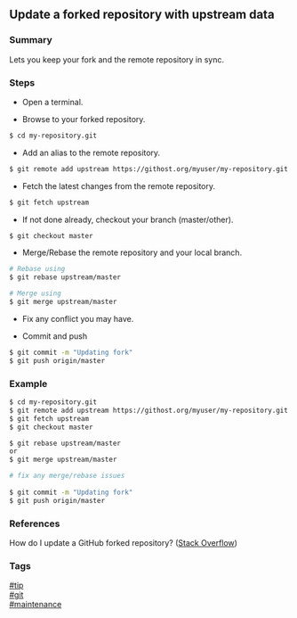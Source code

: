 ## Update a forked repository with upstream data

### Summary
Lets you keep your fork and the remote repository in sync.

### Steps
- Open a terminal.

- Browse to your forked repository.
```bash
$ cd my-repository.git
```

- Add an alias to the remote repository.
```bash
$ git remote add upstream https://githost.org/myuser/my-repository.git
```

- Fetch the latest changes from the remote repository.
```bash
$ git fetch upstream
```

- If not done already, checkout your branch (master/other).
```bash
$ git checkout master
```
   
- Merge/Rebase the remote repository and your local branch.
```bash
# Rebase using
$ git rebase upstream/master

# Merge using
$ git merge upstream/master
```

- Fix any conflict you may have.

- Commit and push
```bash
$ git commit -m "Updating fork"
$ git push origin/master
```


### Example
```bash
$ cd my-repository.git
$ git remote add upstream https://githost.org/myuser/my-repository.git
$ git fetch upstream
$ git checkout master

$ git rebase upstream/master
or 
$ git merge upstream/master

# fix any merge/rebase issues
 
$ git commit -m "Updating fork"
$ git push origin/master
```

### References
How do I update a GitHub forked repository? \([Stack Overflow](http://stackoverflow.com/questions/7244321/how-do-i-update-a-github-forked-repository/7244456#7244456)\)

### Tags
[#tip](../../tips.md)  
[#git](../git.md)  
[#maintenance](maintenance.md)